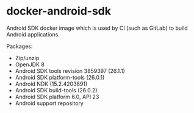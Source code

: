 # docker-android-sdk
Android SDK docker image which is used by CI (such as GitLab) to build Android applications.

Packages:
- Zip/unzip
- OpenJDK 8
- Android SDK tools revision 3859397 (26.1.1)
- Android SDK platform-tools (26.0.1)
- Android NDK (15.2.4203891)
- Android SDK build-tools (26.0.2)
- Android SDK platform 6.0, API 23
- Android support repository
